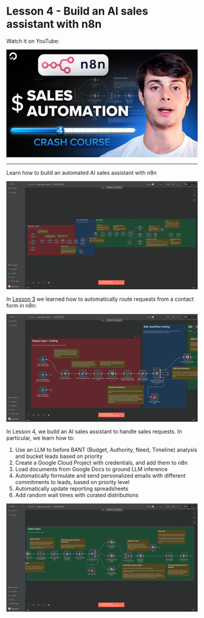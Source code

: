 # Lesson 4 - Build an AI sales assistant with n8n

Watch it on YouTube:

[![Lesson 4 video](../../thumbnails/lesson_4.jpg)](https://www.youtube.com/watch?v=BMAv6-YZfvE)

---

Learn how to build an automated AI sales assistant with n8n

![Lesson 4 workflow](./images/lesson-4-wf.png)

In [Lesson 3](../lesson_3/README.md) we learned how to automatically route requests from a contact form in n8n:

![Request routing](./images/routing-wf.png)

In Lesson 4, we build an AI sales assistant to handle sales requests. In particular, we learn how to:

1. Use an LLM to before BANT (Budget, Authority, Need, Timeline) analysis and bucket leads based on priority
1. Create a Google Cloud Project with credentials, and add them to n8n
1. Load documents from Google Docs to ground LLM inference
1. Automatically formulate and send personalized emails with different commitments to leads, based on priority level
1. Automatically update reporting spreadsheets
1. Add random wait times with curated distributions

![Sales request handling workflow](./images/sales-wf.png)